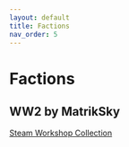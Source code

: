 ```yaml
---
layout: default
title: Factions
nav_order: 5
---
```


# Factions

## WW2 by MatrikSky

[Steam Workshop Collection](https://steamcommunity.com/sharedfiles/filedetails/?id=1980236949)
